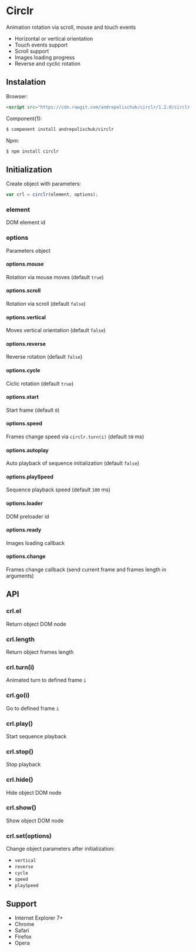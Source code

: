 # Circlr

  Animation rotation via scroll, mouse and touch events

  * Horizontal or vertical orientation
  * Touch events support
  * Scroll support
  * Images loading progress
  * Reverse and cyclic rotation

## Instalation

  Browser:

```html
<script src="https://cdn.rawgit.com/andrepolischuk/circlr/1.2.0/circlr.min.js"></script>
```

  Component(1):

```sh
$ component install andrepolischuk/circlr
```

  Npm:

```sh
$ npm install circlr
```

## Initialization

  Create object with parameters:

```js
var crl = circlr(element, options);
```

### element

  DOM element id

### options

  Parameters object

#### options.mouse

  Rotation via mouse moves (default `true`)

#### options.scroll

  Rotation via scroll (default `false`)

#### options.vertical

  Moves vertical orientation (default `false`)

#### options.reverse

  Reverse rotation (default `false`)

#### options.cycle

  Ciclic rotation (default `true`)

#### options.start

  Start frame (default `0`)

#### options.speed

  Frames change speed via `circlr.turn(i)` (default `50` ms)

#### options.autoplay

  Auto playback of sequence initialization (default `false`)

#### options.playSpeed

  Sequence playback speed (default `100` ms)

#### options.loader

  DOM preloader id

#### options.ready

  Images loading callback

#### options.change

  Frames change callback (send current frame and frames length in arguments)

## API

### crl.el

  Return object DOM node

### crl.length

  Return object frames length

### crl.turn(i)

  Animated turn to defined frame `i`

### crl.go(i)

  Go to defined frame `i`

### crl.play()

  Start sequence playback

### crl.stop()

  Stop playback

### crl.hide()

  Hide object DOM node

### crl.show()

  Show object DOM node

### crl.set(options)

  Change object parameters after initialization:

* `vertical`
* `reverse`
* `cycle`
* `speed`
* `playSpeed`

## Support

* Internet Explorer 7+
* Chrome
* Safari
* Firefox
* Opera

